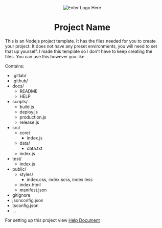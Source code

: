 <div align="center">
<img src="path" alt="Enter Logo Here">
<h1>Project Name</h1>
</div>

This is an Nodejs project template. It has the files needed for you to create your project. 
It does not have any preset environments, you will need to set that up yourself.
I made this template so I don't have to keep creating the files.
You can use this however you like. 

Contains:
- .gitlab/
- .github/
- docs/
  - README
  - HELP
- scripts/
  - build.js
  - deploy.js
  - production.js
  - release.js
- src/
  - core/
    - index.js
  - data/
    - data.txt
  - index.js
- test/
  - index.js
- public/
  - styles/
    - index.css, index.scss, index.less
  - index.html
  - manifest.json
- gitignore
- jsonconfig.json
- tsconfig.json
- ...

For setting up this project view [Help Document](./docs/HELP.md)
